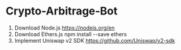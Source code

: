 # Crypto-Arbitrage-Bot

1. Download Node.js
   https://nodejs.org/en
2. Download Ethers.js
   npm install --save ethers
3. Implement Uniswap v2 SDK
   https://github.com/Uniswap/v2-sdk
